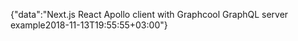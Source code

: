 {"data":"Next.js React Apollo client with Graphcool GraphQL server example2018-11-13T19:55:55+03:00"}
